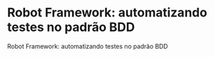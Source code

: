 # Robot Framework: automatizando testes no padrão BDD
Robot Framework: automatizando testes no padrão BDD
